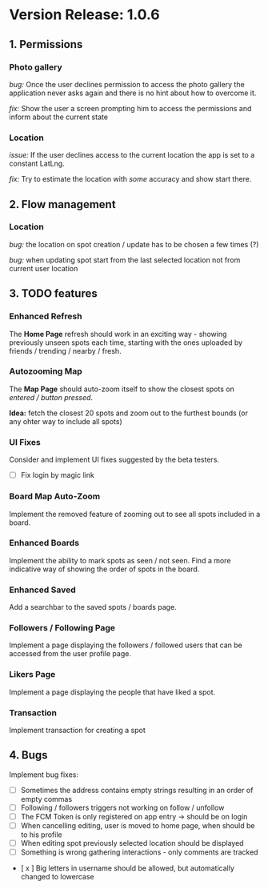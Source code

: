 # Version Release: 1.0.6 

## 1. Permissions

### Photo gallery

*bug:* Once the user declines permission to access the photo gallery the application never asks again and there is no hint about how to overcome it.


*fix:* Show the user a screen prompting him to access the permissions and inform about the current state


### Location
*issue:* If the user declines access to the current location the app is set to a constant LatLng.

*fix:* Try to estimate the location with *some* accuracy and show start there.


## 2. Flow management

### Location
*bug:* the location on spot creation / update has to be chosen a few times (?)

*bug:* when updating spot start from the last selected location not from current user location

## 3. TODO features

### Enhanced Refresh
The **Home Page** refresh should work in an exciting way - showing previously unseen spots each time, starting with the ones uploaded by friends / trending / nearby / fresh.

### Autozooming Map
The **Map Page** should auto-zoom itself to show the closest spots on *entered / button pressed*. 

**Idea:** fetch the closest 20 spots and zoom out to the furthest bounds (or any ohter way to include all spots)

### UI Fixes
Consider and implement UI fixes suggested by the beta testers.

- [ ] Fix login by magic link

### Board Map Auto-Zoom
Implement the removed feature of zooming out to see all spots included in a board.

### Enhanced Boards
Implement the ability to mark spots as seen / not seen. Find a more indicative way of showing the order of spots in the board.

### Enhanced Saved
Add a searchbar to the saved spots / boards page.

### Followers / Following Page
Implement a page displaying the followers / followed users that can be accessed from the user profile page.


### Likers Page
Implement a page displaying the people that have liked a spot.

### Transaction
Implement transaction for creating a spot

## 4. Bugs

Implement bug fixes:
- [ ] Sometimes the address contains empty strings resulting in an order of empty commas
- [ ] Following / followers triggers not working on follow / unfollow
- [ ] The FCM Token is only registered on app entry -> should be on login
- [ ] When cancelling editing, user is moved to home page, when should be to his profile
- [ ] When editing spot previously selected location should be displayed
- [ ] Something is wrong gathering interactions - only comments are tracked
- [ x ] Big letters in username should be allowed, but automatically changed to lowercase
